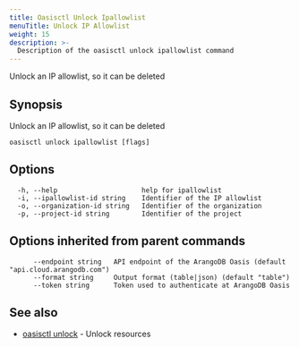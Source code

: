 ```yaml
---
title: Oasisctl Unlock Ipallowlist
menuTitle: Unlock IP Allowlist
weight: 15
description: >-
  Description of the oasisctl unlock ipallowlist command
---
```

Unlock an IP allowlist, so it can be deleted

## Synopsis

Unlock an IP allowlist, so it can be deleted

```
oasisctl unlock ipallowlist [flags]
```

## Options

```
  -h, --help                     help for ipallowlist
  -i, --ipallowlist-id string    Identifier of the IP allowlist
  -o, --organization-id string   Identifier of the organization
  -p, --project-id string        Identifier of the project
```

## Options inherited from parent commands

```
      --endpoint string   API endpoint of the ArangoDB Oasis (default "api.cloud.arangodb.com")
      --format string     Output format (table|json) (default "table")
      --token string      Token used to authenticate at ArangoDB Oasis
```

## See also

* [oasisctl unlock](_index.md)	 - Unlock resources

